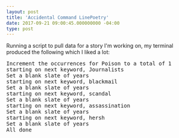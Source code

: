 ```yaml
---
layout: post
title: 'Accidental Command LinePoetry'
date: 2017-09-21 09:00:45.000000000 -04:00
type: post
---
```


Running a script to pull data for a story I'm working on, my terminal produced the following which I liked a lot:

<pre>
Increment the occurrences for Poison to a total of 1
starting on next keyword, Journalists
Set a blank slate of years
starting on next keyword, blackmail
Set a blank slate of years
starting on next keyword, scandal
Set a blank slate of years
starting on next keyword, assassination
Set a blank slate of years
starting on next keyword, hersh
Set a blank slate of years
All done
</pre>
